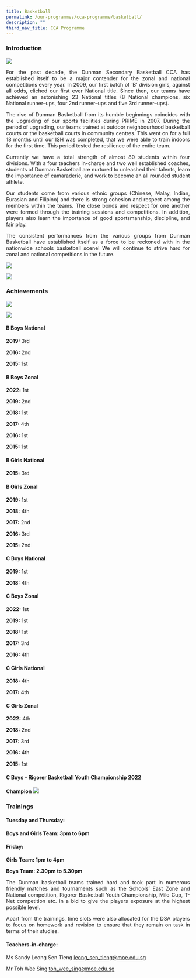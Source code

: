 ```yaml
---
title: Basketball
permalink: /our-programmes/cca-programme/basketball/
description: ""
third_nav_title: CCA Programme
---
```

### Introduction

![](/images/CCA%20Photos/Basketball/basketball_01.jpg)

<p style="text-align: justify;">For the past decade, the Dunman Secondary Basketball CCA has established itself to be a major contender for the zonal and national competitions every year. In 2009, our first batch of ‘B’ division girls, against all odds, cliched our first ever National title. Since then, our teams have achieved an astonishing 23 National titles (8 National champions, six National runner–ups, four 2nd runner–ups and five 3rd runner–ups).</p>

<p style="text-align: justify;">The rise of Dunman Basketball from its humble beginnings coincides with the upgrading of our sports facilities during PRIME in 2007. During the period of upgrading, our teams trained at outdoor neighbourhood basketball courts or the basketball courts in community centres. This went on for a full 18 months until our ISH was completed, that we were able to train indoors for the first time. This period tested the resilience of the entire team.</p>

<p style="text-align: justify;">Currently we have a total strength of almost 80 students within four divisions. With a four teachers in-charge and two well established coaches, students of Dunman Basketball are nurtured to unleashed their talents, learn the importance of camaraderie, and work to become an all rounded student athlete.</p>

<p style="text-align: justify;">Our students come from various ethnic groups (Chinese, Malay, Indian, Eurasian and Filipino) and there is strong cohesion and respect among the members within the teams. The close bonds and respect for one another were formed through the training sessions and competitions. In addition, players also learn the importance of good sportsmanship, discipline, and fair play.</p>

<p style="text-align: justify;">The consistent performances from the various groups from Dunman Basketball have established itself as a force to be reckoned with in the nationwide schools basketball scene! We will continue to strive hard for zonal and national competitions in the future.</p>

![](/images/CCA%20Photos/Basketball/basketball_02.jpg)

![](/images/CCA%20Photos/Basketball/basketball_03.jpg)

### Achievements

![](/images/CCA%20Photos/Basketball/basketball_04.jpg)

![](/images/CCA%20Photos/Basketball/basketball_05.jpg)

#### B Boys National

**2019:** 3rd

**2016:** 2nd

**2015:** 1st

#### B Boys Zonal

**2022:** 1st

**2019:** 2nd

**2018:** 1st

**2017:** 4th

**2016:** 1st

**2015:** 1st

#### B Girls National

**2015:** 3rd

#### B Girls Zonal

**2019:** 1st

**2018:** 4th

**2017:** 2nd

**2016:** 3rd

**2015:** 2nd

#### C Boys National

**2019:** 1st

**2018:** 4th

#### C Boys Zonal

**2022:** 1st

**2019:** 1st

**2018:** 1st

**2017:** 3rd

**2016:** 4th

#### C Girls National

**2018:** 4th

**2017:** 4th

#### C Girls Zonal

**2022:** 4th

**2018:** 2nd

**2017:** 3rd

**2016:** 4th

**2015:** 1st

#### C Boys – Rigorer Basketball Youth Championship 2022
**Champion**
![](/images/CCA%20Photos/Basketball/basketball_06.jpg)

### Trainings

#### Tuesday and Thursday:

**Boys and Girls Team: 3pm to 6pm**

#### Friday:

**Girls Team: 1pm to 4pm**

**Boys Team: 2.30pm to 5.30pm**

<p style="text-align: justify;">The Dunman basketball teams trained hard and took part in numerous friendly matches and tournaments such as the Schools’ East Zone and National competition, Rigorer Basketball Youth Championship, Milo Cup, T-Net competition etc. in a bid to give the players exposure at the highest possible level.</p>

<p style="text-align: justify;">Apart from the trainings, time slots were also allocated for the DSA players to focus on homework and revision to ensure that they remain on task in terms of their studies.</p>

#### Teachers-in-charge:

Ms Sandy Leong Sen Tieng [leong\_sen\_tieng@moe.edu.sg](mailto:leong_sen_tieng@moe.edu.sg)

Mr Toh Wee Sing [toh\_wee\_sing@moe.edu.sg](mailto:toh_wee_sing@moe.edu.sg)